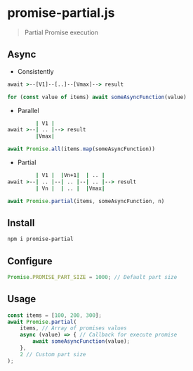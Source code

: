 # promise-partial.js
> Partial Promise execution

## Async

* Consistently
```cmd
await >--[V1]--[..]--[Vmax]--> result
```
```javascript
for (const value of items) await someAsyncFunction(value)
```
* Parallel
```cmd
         | V1 |
await >--| .. |--> result
         |Vmax|
```
```javascript
await Promise.all(items.map(someAsyncFunction))
```
* Partial
```cmd
         | V1 |  |Vn+1|  | .. |
await >--| .. |--| .. |--| .. |--> result
         | Vn |  | .. |  |Vmax|
```
```javascript
await Promise.partial(items, someAsyncFunction, n)
```

## Install

```sh
npm i promise-partial
```

## Configure

```js
Promise.PROMISE_PART_SIZE = 1000; // Default part size
```

## Usage

```js
const items = [100, 200, 300];
await Promise.partial(
    items, // Array of promises values
    async (value) => { // Callback for execute promise
        await someAsyncFunction(value);
    }, 
    2 // Custom part size
);
```
